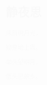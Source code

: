 
<html lang="en">
<head>
    <meta charset="UTF-8">
    <title>DM</title>
    <style type="text/css">
        body{
            background-image:url(0.jpg);
            background-size:100% 100%;
            height:100%;
            }
        html{
            height:100%;
        }
        @keyframes myfirst{
                   from{opacity:0}
                   to{opacity:100}
        }
        h1,p{
            animation:myfirst 2s infinite;
        }
    </style>  
</head>
<body>
<h1>静夜思</h1>
<p>床前明月光，</p>
<p>疑是地上霜。</p>
<p>举头望明月，</p>
<p>低头思故乡。</p>
</body>
</html>

